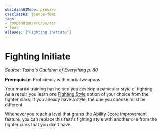 ```yaml
---
obsidianUIMode: preview
cssclasses: json5e-feat
tags:
- compendium/src/5e/tce
- feat
aliases: ["Fighting Initiate"]
---
```

# Fighting Initiate
*Source: Tasha's Cauldron of Everything p. 80*  

**Prerequisite**: Proficiency with martial weapons

Your martial training has helped you develop a particular style of fighting. As a result, you learn one [Fighting Style](list-fighting-style-fighter.md) option of your choice from the fighter class. If you already have a style, the one you choose must be different.

Whenever you reach a level that grants the Ability Score Improvement feature, you can replace this feat's fighting style with another one from the fighter class that you don't have.
